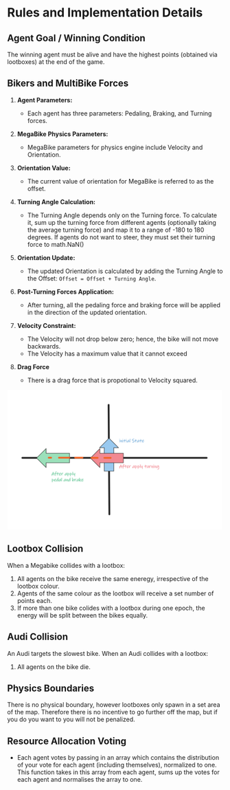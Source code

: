 # Rules and Implementation Details

## Agent Goal / Winning Condition
The winning agent must be alive and have the highest points (obtained via lootboxes) at the end of the game.


## Bikers and MultiBike Forces

1. **Agent Parameters:**
   - Each agent has three parameters: Pedaling, Braking, and Turning forces.

2. **MegaBike Physics Parameters:**
   - MegaBike parameters for physics engine include Velocity and Orientation.

3. **Orientation Value:**
   - The current value of orientation for MegaBike is referred to as the offset.

4. **Turning Angle Calculation:**
   - The Turning Angle depends only on the Turning force. To calculate it, sum up the turning force from different agents (optionally taking the average turning force) and map it to a range of -180 to 180 degrees. If agents do not want to steer, they must set their turning force to math.NaN()

5. **Orientation Update:**
   - The updated Orientation is calculated by adding the Turning Angle to the Offset: `Offset = Offset + Turning Angle`.

6. **Post-Turning Forces Application:**
   - After turning, all the pedaling force and braking force will be applied in the direction of the updated orientation.

7. **Velocity Constraint:**
   - The Velocity will not drop below zero; hence, the bike will not move backwards.
   - The Velocity has a maximum value that it cannot exceed

8. **Drag Force**
   - There is a drag force that is propotional to Velocity squared.

<img src="../docs/Images/MultibikeForceOrientation.png" alt="MultiBike Force and Orientation Diagram" width="500"/> 

## Lootbox Collision
When a Megabike collides with a lootbox:
   1. All agents on the bike receive the same eneregy, irrespective of the lootbox colour.
   2. Agents of the same colour as the lootbox will receive a set number of points each.
   3. If more than one bike colides with a lootbox during one epoch, the energy will be split between the bikes equally.

## Audi Collision
An Audi targets the slowest bike. When an Audi collides with a lootbox:
   1. All agents on the bike die.

## Physics Boundaries
There is no physical boundary, however lootboxes only spawn in a set area of the map. 
Therefore there is no incentive to go further off the map, but if you do you want to you will not be penalized.

## Resource Allocation Voting
- Each agent votes by passing in an array which contains the distribution of your vote for each agent (including themselves),
 normalized to one. This function takes in this array from each agent, sums up the votes for each agent and normalises the array to one. 